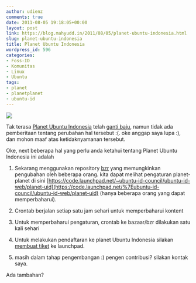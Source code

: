 ```yaml
---
author: udienz
comments: true
date: 2011-08-05 19:18:05+00:00
layout: post
link: https://blog.mahyudd.in/2011/08/05/planet-ubuntu-indonesia.html
slug: planet-ubuntu-indonesia
title: Planet Ubuntu Indonesia
wordpress_id: 596
categories:
- Foss-ID
- Komunitas
- Linux
- Ubuntu
tags:
- planet
- planetplanet
- ubuntu-id
---
```


[![](http://tripledin.files.wordpress.com/2011/08/uid.png?w=300)](http://tripledin.files.wordpress.com/2011/08/uid.png)

Tak terasa [Planet Ubuntu Indonesia](http://planet.ubuntu-id.org/) telah [ganti baju](http://milisdad.blogspot.com/2011/02/planet-ubuntu-id-ganti-baju.html), namun tidak ada pemberitaan tentang perubahan hal tersebut :(. oke anggap saya lupa :), dan mohon maaf atas ketidaknyamanan tersebut.

Oke, next beberapa hal yang perlu anda ketahui tentang Planet Ubuntu Indonesia ini adalah



	
  1. Sekarang menggunakan repository [bzr](http://en.wikipedia.org/wiki/Bazaar_%28software%29) yang memungkinkan pengubahan oleh beberapa orang. kita dapat melihat pengaturan planet-planet di sini [https://code.launchpad.net/~ubuntu-id-council/ubuntu-id-web/planet-uid](https://code.launchpad.net/%7Eubuntu-id-council/ubuntu-id-web/planet-uid) (hanya beberapa orang yang dapat memperbaharui).

	
  2. Crontab berjalan setiap satu jam sehari untuk memperbaharui kontent

	
  3. Untuk memperbaharui pengaturan, crontab ke bazaar/bzr dilakukan satu kali sehari

	
  4. Untuk melakukan pendaftaran ke planet Ubuntu Indonesia silakan [membuat tiket](https://bugs.launchpad.net/ubuntu-id-web/+filebug) ke launchpad.

	
  5. masih dalam tahap pengembangan :) pengen contribusi? silakan kontak saya.


Ada tambahan?

